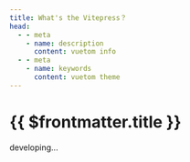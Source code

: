 ```yaml
--- 
title: What's the Vitepress？
head:
  - - meta
    - name: description
      content: vuetom info
  - - meta
    - name: keywords
      content: vuetom theme 
---
```


# {{ $frontmatter.title }}

developing...